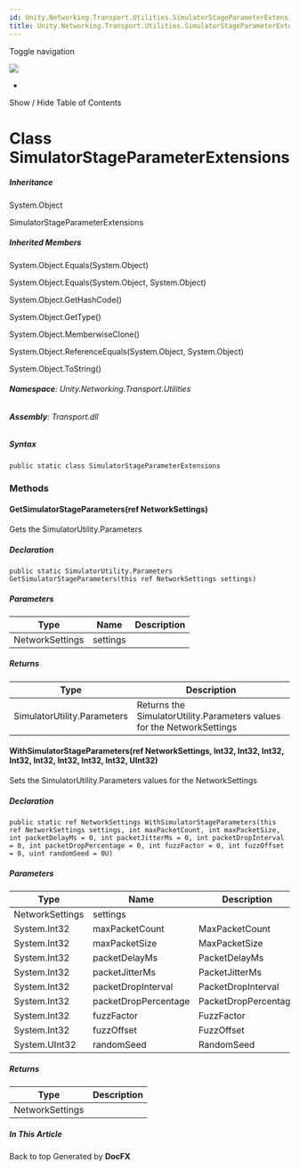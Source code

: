 ```yaml
---
id: Unity.Networking.Transport.Utilities.SimulatorStageParameterExtensions
title: Unity.Networking.Transport.Utilities.SimulatorStageParameterExtensions
---
```


<div id="wrapper">

<div>

<div class="container">

<div class="navbar-header">

Toggle navigation

<img src="../logo.svg" id="logo" class="svg" />

</div>

<div id="navbar" class="collapse navbar-collapse">

<div class="form-group">

</div>

</div>

</div>

<div class="subnav navbar navbar-default">

<div id="breadcrumb" class="container hide-when-search">

-   

</div>

</div>

</div>

<div class="container body-content hide-when-search" role="main">

<div class="sidenav hide-when-search">

Show / Hide Table of Contents

<div id="sidetoggle" class="sidetoggle collapse">

<div id="sidetoc">

</div>

</div>

</div>

<div class="article row grid-right">

<div class="col-md-10">

# Class SimulatorStageParameterExtensions

<div class="markdown level0 summary">

</div>

<div class="markdown level0 conceptual">

</div>

<div class="inheritance">

##### Inheritance

<div class="level0">

System.Object

</div>

<div class="level1">

SimulatorStageParameterExtensions

</div>

</div>

<div class="inheritedMembers">

##### Inherited Members

<div>

System.Object.Equals(System.Object)

</div>

<div>

System.Object.Equals(System.Object, System.Object)

</div>

<div>

System.Object.GetHashCode()

</div>

<div>

System.Object.GetType()

</div>

<div>

System.Object.MemberwiseClone()

</div>

<div>

System.Object.ReferenceEquals(System.Object, System.Object)

</div>

<div>

System.Object.ToString()

</div>

</div>

###### **Namespace**: Unity.Networking.Transport.Utilities

###### **Assembly**: Transport.dll

##### Syntax

<div class="codewrapper">

``` lang-csharp
public static class SimulatorStageParameterExtensions
```

</div>

### Methods

#### GetSimulatorStageParameters(ref NetworkSettings)

<div class="markdown level1 summary">

Gets the SimulatorUtility.Parameters

</div>

<div class="markdown level1 conceptual">

</div>

##### Declaration

<div class="codewrapper">

``` lang-csharp
public static SimulatorUtility.Parameters GetSimulatorStageParameters(this ref NetworkSettings settings)
```

</div>

##### Parameters

| Type            | Name     | Description |
|-----------------|----------|-------------|
| NetworkSettings | settings |             |

##### Returns

| Type                        | Description                                                            |
|-----------------------------|------------------------------------------------------------------------|
| SimulatorUtility.Parameters | Returns the SimulatorUtility.Parameters values for the NetworkSettings |

#### WithSimulatorStageParameters(ref NetworkSettings, Int32, Int32, Int32, Int32, Int32, Int32, Int32, Int32, UInt32)

<div class="markdown level1 summary">

Sets the SimulatorUtility.Parameters values for the NetworkSettings

</div>

<div class="markdown level1 conceptual">

</div>

##### Declaration

<div class="codewrapper">

``` lang-csharp
public static ref NetworkSettings WithSimulatorStageParameters(this ref NetworkSettings settings, int maxPacketCount, int maxPacketSize, int packetDelayMs = 0, int packetJitterMs = 0, int packetDropInterval = 0, int packetDropPercentage = 0, int fuzzFactor = 0, int fuzzOffset = 0, uint randomSeed = 0U)
```

</div>

##### Parameters

| Type            | Name                 | Description          |
|-----------------|----------------------|----------------------|
| NetworkSettings | settings             |                      |
| System.Int32    | maxPacketCount       | MaxPacketCount       |
| System.Int32    | maxPacketSize        | MaxPacketSize        |
| System.Int32    | packetDelayMs        | PacketDelayMs        |
| System.Int32    | packetJitterMs       | PacketJitterMs       |
| System.Int32    | packetDropInterval   | PacketDropInterval   |
| System.Int32    | packetDropPercentage | PacketDropPercentage |
| System.Int32    | fuzzFactor           | FuzzFactor           |
| System.Int32    | fuzzOffset           | FuzzOffset           |
| System.UInt32   | randomSeed           | RandomSeed           |

##### Returns

| Type            | Description |
|-----------------|-------------|
| NetworkSettings |             |

</div>

<div class="hidden-sm col-md-2" role="complementary">

<div class="sideaffix">

<div class="contribution">

</div>

##### In This Article

<div>

</div>

</div>

</div>

</div>

</div>

<div class="grad-bottom">

</div>

<div class="footer">

<div class="container">

Back to top Generated by **DocFX**

</div>

</div>

</div>
